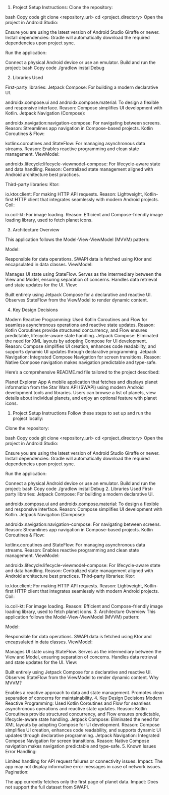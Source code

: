 1. Project Setup Instructions: Clone the repository:

bash
Copy code
git clone <repository_url>
cd <project_directory>
Open the project in Android Studio:

Ensure you are using the latest version of Android Studio Giraffe or newer.
Install dependencies: Gradle will automatically download the required dependencies upon project sync.

Run the application:

Connect a physical Android device or use an emulator.
Build and run the project:
bash
Copy code
./gradlew installDebug

2. Libraries Used

First-party libraries:
Jetpack Compose: For building a modern declarative UI.

androidx.compose.ui and androidx.compose.material: To design a flexible and responsive interface.
Reason: Compose simplifies UI development with Kotlin.
Jetpack Navigation (Compose):

androidx.navigation:navigation-compose: For navigating between screens.
Reason: Streamlines app navigation in Compose-based projects.
Kotlin Coroutines & Flow:

kotlinx.coroutines and StateFlow: For managing asynchronous data streams.
Reason: Enables reactive programming and clean state management.
ViewModel:

androidx.lifecycle:lifecycle-viewmodel-compose: For lifecycle-aware state and data handling.
Reason: Centralized state management aligned with Android architecture best practices.


Third-party libraries:
Ktor:

io.ktor.client: For making HTTP API requests.
Reason: Lightweight, Kotlin-first HTTP client that integrates seamlessly with modern Android projects.
Coil:

io.coil-kt: For image loading.
Reason: Efficient and Compose-friendly image loading library, used to fetch planet icons.


3. Architecture Overview

This application follows the Model-View-ViewModel (MVVM) pattern:

Model:

Responsible for data operations.
SWAPI data is fetched using Ktor and encapsulated in data classes.
ViewModel:

Manages UI state using StateFlow.
Serves as the intermediary between the View and Model, ensuring separation of concerns.
Handles data retrieval and state updates for the UI.
View:

Built entirely using Jetpack Compose for a declarative and reactive UI.
Observes StateFlow from the ViewModel to render dynamic content.

4. Key Design Decisions

Modern Reactive Programming:
Used Kotlin Coroutines and Flow for seamless asynchronous operations and reactive state updates.
Reason: Kotlin Coroutines provide structured concurrency, and Flow ensures predictable, lifecycle-aware state handling.
Jetpack Compose:
Eliminated the need for XML layouts by adopting Compose for UI development.
Reason: Compose simplifies UI creation, enhances code readability, and supports dynamic UI updates through declarative programming.
Jetpack Navigation:
Integrated Compose Navigation for screen transitions.
Reason: Native Compose navigation makes navigation predictable and type-safe.


Here’s a comprehensive README.md file tailored to the project described:

Planet Explorer App
A mobile application that fetches and displays planet information from the Star Wars API (SWAPI) using modern Android development tools and libraries. Users can browse a list of planets, view details about individual planets, and enjoy an optional feature with planet icons.

1. Project Setup Instructions
Follow these steps to set up and run the project locally:

Clone the repository:

bash
Copy code
git clone <repository_url>
cd <project_directory>
Open the project in Android Studio:

Ensure you are using the latest version of Android Studio Giraffe or newer.
Install dependencies: Gradle will automatically download the required dependencies upon project sync.

Run the application:

Connect a physical Android device or use an emulator.
Build and run the project:
bash
Copy code
./gradlew installDebug
2. Libraries Used
First-party libraries:
Jetpack Compose: For building a modern declarative UI.

androidx.compose.ui and androidx.compose.material: To design a flexible and responsive interface.
Reason: Compose simplifies UI development with Kotlin.
Jetpack Navigation (Compose):

androidx.navigation:navigation-compose: For navigating between screens.
Reason: Streamlines app navigation in Compose-based projects.
Kotlin Coroutines & Flow:

kotlinx.coroutines and StateFlow: For managing asynchronous data streams.
Reason: Enables reactive programming and clean state management.
ViewModel:

androidx.lifecycle:lifecycle-viewmodel-compose: For lifecycle-aware state and data handling.
Reason: Centralized state management aligned with Android architecture best practices.
Third-party libraries:
Ktor:

io.ktor.client: For making HTTP API requests.
Reason: Lightweight, Kotlin-first HTTP client that integrates seamlessly with modern Android projects.
Coil:

io.coil-kt: For image loading.
Reason: Efficient and Compose-friendly image loading library, used to fetch planet icons.
3. Architecture Overview
This application follows the Model-View-ViewModel (MVVM) pattern:

Model:

Responsible for data operations.
SWAPI data is fetched using Ktor and encapsulated in data classes.
ViewModel:

Manages UI state using StateFlow.
Serves as the intermediary between the View and Model, ensuring separation of concerns.
Handles data retrieval and state updates for the UI.
View:

Built entirely using Jetpack Compose for a declarative and reactive UI.
Observes StateFlow from the ViewModel to render dynamic content.
Why MVVM?

Enables a reactive approach to data and state management.
Promotes clean separation of concerns for maintainability.
4. Key Design Decisions
Modern Reactive Programming:
Used Kotlin Coroutines and Flow for seamless asynchronous operations and reactive state updates.
Reason: Kotlin Coroutines provide structured concurrency, and Flow ensures predictable, lifecycle-aware state handling.
Jetpack Compose:
Eliminated the need for XML layouts by adopting Compose for UI development.
Reason: Compose simplifies UI creation, enhances code readability, and supports dynamic UI updates through declarative programming.
Jetpack Navigation:
Integrated Compose Navigation for screen transitions.
Reason: Native Compose navigation makes navigation predictable and type-safe.
5. Known Issues
Error Handling:

Limited handling for API request failures or connectivity issues.
Impact: The app may not display informative error messages in case of network issues.
Pagination:

The app currently fetches only the first page of planet data.
Impact: Does not support the full dataset from SWAPI.

